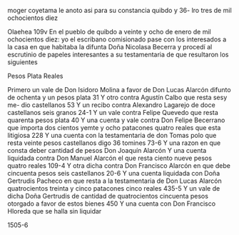 moger coyetama le anoto asi para su constancia quibdo y 36-
lro tres de mil ochocientos diez

Olaehea
109v En el pueblo de quibdo a veinte y ocho de enero de mil ochocientos diez: yo el escribano comisionado pase con los interesados a la casa en que habitaba la difunta Doña Nicolasa Becerra y procedí al escrutinio de papeles interesantes a su testamentaria de que resultaron los siguientes

Pesos Plata Reales

Primero un vale de Don Isidoro Molina a favor de Don Lucas Alarcón difunto de ochenta y un pesos plata
31
Y otro contra Agustín Calbo que resta sesy me- dio castellanos
53
Y un recibo contra Alexandro Lagarejo de doce castellanos seis granos
24-1
Y un vale contra Felipe Quevedo que resta quarenta pesos plata
40
Y una cuenta y vale contra Don Felipe Becerrano que importa dos cientos yemte y ocho patacones quatro reales que esta litigiosa
228
Y una cuenta con la testamentaria de don Tomas polo que resta veinte pesos castellanos digo 36 tomines
73-6
Y una razon en que consta deber cantidad de pesos Don Joaquín Alarcón
Y una cuenta liquidada contra Don Manuel Alarcón el que resta ciento nueve pesos quatro reales
109-4
Y otra dicha contra Don Francisco Alarcón en que debe cincuenta pesos seis castellanos
20-6
Y una cuenta liquidada con Doña Gertrudis Pacheco en que resta a la testamentaria de Don Lucas Alarcón quatrocientos treinta y cinco patacones cinco reales
435-5
Y un vale de dicha Doña Gertrudis de cantidad de quatrocientos cincuenta pesos otorgado a favor de estos bienes
450
Y una cuenta con Don Francisco Hloreda que se halla sin liquidar

1505-6